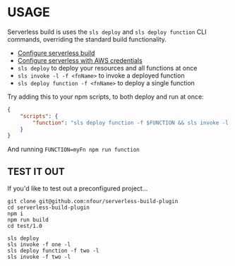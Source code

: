 # USAGE

Serverless build is uses the `sls deploy` and `sls deploy function` CLI commands, overriding the standard build
functionality.

- [Configure serverless build](./Install%20&%20Config.md)
- [Configure serverless with AWS credentials](https://serverless.com/framework/docs/providers/aws/guide/credentials/)
- `sls deploy` to deploy your resources and all functions at once
- `sls invoke -l -f <fnName>` to invoke a deployed function
- `sls deploy function -f <fnName>` to deploy a single function

Try adding this to your npm scripts, to both deploy and run at once:
```json
{
    "scripts": {
        "function": "sls deploy function -f $FUNCTION && sls invoke -l -f $FUNCTION"
    }
}
```

And running `FUNCTION=myFn npm run function`

## TEST IT OUT

If you'd like to test out a preconfigured project...

```
git clone git@github.com:nfour/serverless-build-plugin
cd serverless-build-plugin
npm i
npm run build
cd test/1.0

sls deploy
sls invoke -f one -l
sls deploy function -f two -l
sls invoke -f two -l
```

